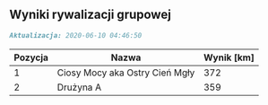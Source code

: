 ## Wyniki rywalizacji grupowej

```markdown
Aktualizacja: 2020-06-10 04:46:50
```

Pozycja | Nazwa | Wynik [km] |
------------ | -------------  | -------------
 1 |Ciosy Mocy aka Ostry Cień Mgły | 372 
 2 |Drużyna A | 359